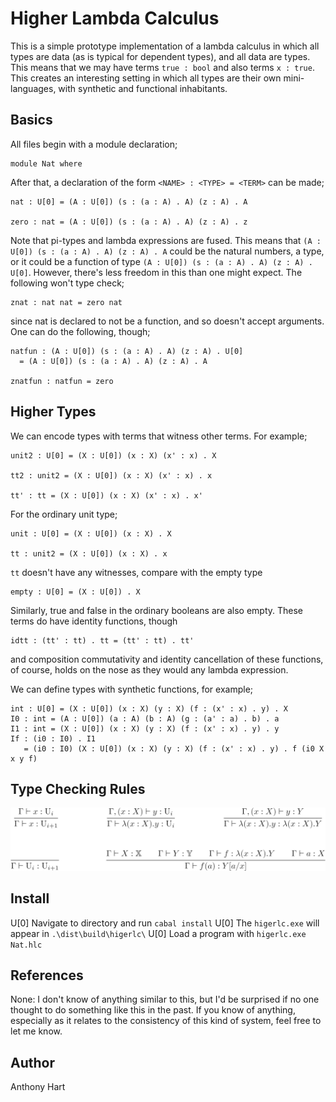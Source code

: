 # Higher Lambda Calculus

This is a simple prototype implementation of a lambda calculus
in which all types are data (as is typical for dependent types),
and all data are types. This means that we may have terms
`true : bool` and also terms `x : true`. This creates an interesting
setting in which all types are their own mini-languages, with synthetic
and functional inhabitants.

## Basics

All files begin with a module declaration;

```
module Nat where
```

After that, a declaration of the form `<NAME> : <TYPE> = <TERM>`
can be made;
```
nat : U[0] = (A : U[0]) (s : (a : A) . A) (z : A) . A

zero : nat = (A : U[0]) (s : (a : A) . A) (z : A) . z
```

Note that pi-types and lambda expressions are fused. This means that
`(A : U[0]) (s : (a : A) . A) (z : A) . A` could be the natural numbers,
a type, or it could be a function of type `(A : U[0]) (s : (a : A) . A) (z : A) . U[0]`.
However, there's less freedom in this than one might expect. The following won't
type check;

```
znat : nat nat = zero nat
```

since nat is declared to not be a function, and so doesn't accept arguments.
One can do the following, though;

```
natfun : (A : U[0]) (s : (a : A) . A) (z : A) . U[0]
  = (A : U[0]) (s : (a : A) . A) (z : A) . A

znatfun : natfun = zero
```

## Higher Types

We can encode types with terms that witness other terms. For example;

```
unit2 : U[0] = (X : U[0]) (x : X) (x' : x) . X

tt2 : unit2 = (X : U[0]) (x : X) (x' : x) . x

tt' : tt = (X : U[0]) (x : X) (x' : x) . x'
```

For the ordinary unit type;

```
unit : U[0] = (X : U[0]) (x : X) . X

tt : unit2 = (X : U[0]) (x : X) . x
```

`tt` doesn't have any witnesses, compare with the empty type

```
empty : U[0] = (X : U[0]) . X
```

Similarly, true and false in the
ordinary booleans are also empty. These terms do have identity functions,
though

```
idtt : (tt' : tt) . tt = (tt' : tt) . tt'
```

and composition commutativity and identity cancellation of these functions, of course, 
holds on the nose as they would any lambda expression.

We can define types with synthetic functions, for example;

```
int : U[0] = (X : U[0]) (x : X) (y : X) (f : (x' : x) . y) . X
I0 : int = (A : U[0]) (a : A) (b : A) (g : (a' : a) . b) . a
I1 : int = (X : U[0]) (x : X) (y : X) (f : (x' : x) . y) . y
If : (i0 : I0) . I1
   = (i0 : I0) (X : U[0]) (x : X) (y : X) (f : (x' : x) . y) . f (i0 X x y f)
```

## Type Checking Rules

![Typing](/.README.imgs/typing.png)

## Install

U[0] Navigate to directory and run `cabal install`
U[0] The `higerlc.exe` will appear in `.\dist\build\higerlc\`
U[0] Load a program with `higerlc.exe Nat.hlc`

## References

None: I don't know of anything similar to this, but I'd be surprised if no one
thought to do something like this in the past. If you know of anything, especially
as it relates to the consistency of this kind of system, feel free to let me know.

## Author

Anthony Hart
